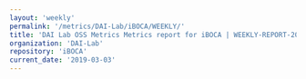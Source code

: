 ```yaml
---
layout: 'weekly'
permalink: '/metrics/DAI-Lab/iBOCA/WEEKLY/'
title: 'DAI Lab OSS Metrics Metrics report for iBOCA | WEEKLY-REPORT-2019-03-03'
organization: 'DAI-Lab'
repository: 'iBOCA'
current_date: '2019-03-03'
---
```

